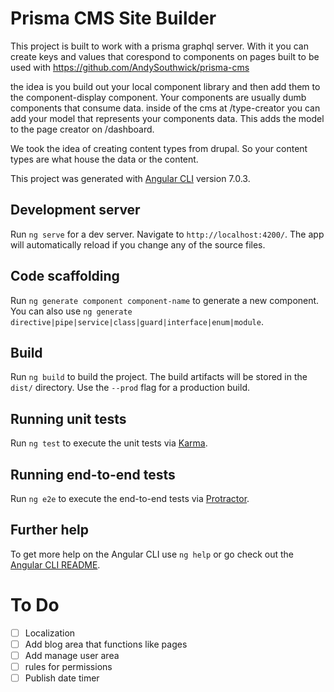 # Prisma CMS Site Builder
This project is built to work with a prisma graphql server.
With it you can create keys and values that corespond to components on pages
built to be used with https://github.com/AndySouthwick/prisma-cms

the idea is you build out your local component library and then add them to the component-display component. Your components are usually dumb components
that consume data. inside of the cms at /type-creator you can add your model that represents
your components data. This adds the model to the page creator on /dashboard.  

We took the idea of creating content types from drupal. So your content types are what house the data or the content.


This project was generated with [Angular CLI](https://github.com/angular/angular-cli) version 7.0.3.

## Development server

Run `ng serve` for a dev server. Navigate to `http://localhost:4200/`. The app will automatically reload if you change any of the source files.

## Code scaffolding

Run `ng generate component component-name` to generate a new component. You can also use `ng generate directive|pipe|service|class|guard|interface|enum|module`.

## Build

Run `ng build` to build the project. The build artifacts will be stored in the `dist/` directory. Use the `--prod` flag for a production build.

## Running unit tests

Run `ng test` to execute the unit tests via [Karma](https://karma-runner.github.io).

## Running end-to-end tests

Run `ng e2e` to execute the end-to-end tests via [Protractor](http://www.protractortest.org/).

## Further help

To get more help on the Angular CLI use `ng help` or go check out the [Angular CLI README](https://github.com/angular/angular-cli/blob/master/README.md).


# To Do
- [ ] Localization
- [ ] Add blog area that functions like pages
- [ ] Add manage user area
- [ ] rules for permissions
- [ ] Publish date timer

